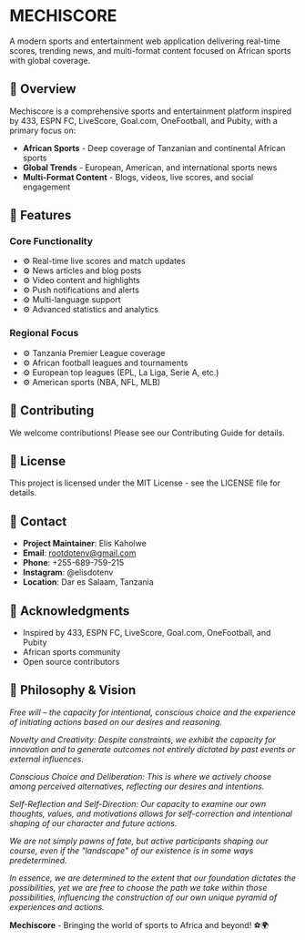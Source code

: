 # MECHISCORE

A modern sports and entertainment web application delivering real-time scores, trending news, and multi-format content focused on African sports with global coverage.

## 🤖 Overview

Mechiscore is a comprehensive sports and entertainment platform inspired by 433, ESPN FC, LiveScore, Goal.com, OneFootball, and Pubity, with a primary focus on:

- **African Sports** - Deep coverage of Tanzanian and continental African sports
- **Global Trends** - European, American, and international sports news
- **Multi-Format Content** - Blogs, videos, live scores, and social engagement

## 🤖 Features

### Core Functionality

- ⚙️ Real-time live scores and match updates
- ⚙️ News articles and blog posts
- ⚙️ Video content and highlights
- ⚙️ Push notifications and alerts
- ⚙️ Multi-language support
- ⚙️ Advanced statistics and analytics

### Regional Focus

- ⚙️ Tanzania Premier League coverage
- ⚙️ African football leagues and tournaments
- ⚙️ European top leagues (EPL, La Liga, Serie A, etc.)
- ⚙️ American sports (NBA, NFL, MLB)

## 🤖 Contributing

We welcome contributions! Please see our Contributing Guide for details.

## 🤖 License

This project is licensed under the MIT License - see the LICENSE file for details.

## 🤖 Contact

- **Project Maintainer**: Elis Kaholwe
- **Email**: [rootdotenv@gmail.com](mailto:rootdotenv@gmail.com)
- **Phone**: +255-689-759-215
- **Instagram**: @elisdotenv
- **Location**: Dar es Salaam, Tanzania

## 🤖 Acknowledgments

- Inspired by 433, ESPN FC, LiveScore, Goal.com, OneFootball, and Pubity
- African sports community
- Open source contributors

## 🧠 Philosophy & Vision

_Free will – the capacity for intentional, conscious choice and the experience of initiating actions based on our desires and reasoning._

_Novelty and Creativity: Despite constraints, we exhibit the capacity for innovation and to generate outcomes not entirely dictated by past events or external influences._

_Conscious Choice and Deliberation: This is where we actively choose among perceived alternatives, reflecting our desires and intentions._

_Self-Reflection and Self-Direction: Our capacity to examine our own thoughts, values, and motivations allows for self-correction and intentional shaping of our character and future actions._

_We are not simply pawns of fate, but active participants shaping our course, even if the "landscape" of our existence is in some ways predetermined._

_In essence, we are determined to the extent that our foundation dictates the possibilities, yet we are free to choose the path we take within those possibilities, influencing the construction of our own unique pyramid of experiences and actions._

**Mechiscore** - Bringing the world of sports to Africa and beyond! ⚽🌍
